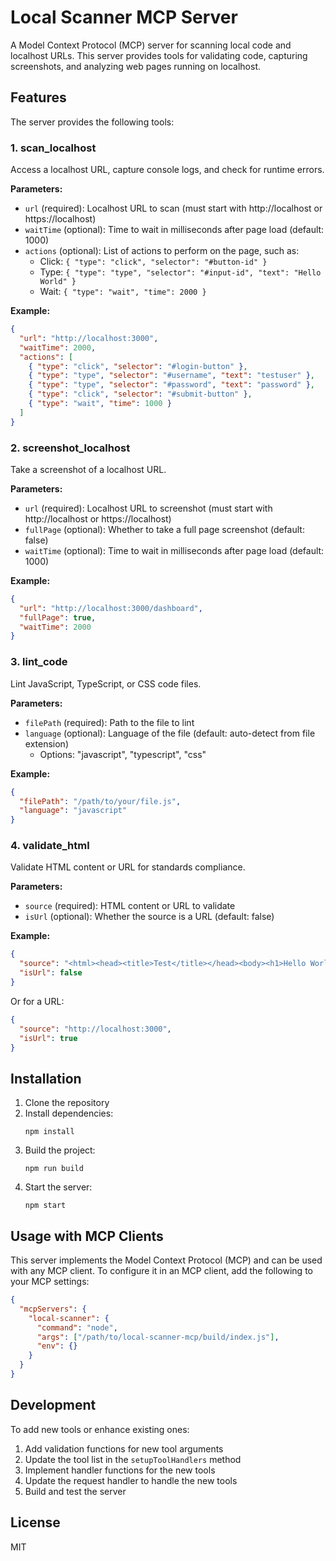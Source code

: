 # Local Scanner MCP Server

A Model Context Protocol (MCP) server for scanning local code and localhost URLs. This server provides tools for validating code, capturing screenshots, and analyzing web pages running on localhost.

## Features

The server provides the following tools:

### 1. scan_localhost

Access a localhost URL, capture console logs, and check for runtime errors.

**Parameters:**
- `url` (required): Localhost URL to scan (must start with http://localhost or https://localhost)
- `waitTime` (optional): Time to wait in milliseconds after page load (default: 1000)
- `actions` (optional): List of actions to perform on the page, such as:
  - Click: `{ "type": "click", "selector": "#button-id" }`
  - Type: `{ "type": "type", "selector": "#input-id", "text": "Hello World" }`
  - Wait: `{ "type": "wait", "time": 2000 }`

**Example:**
```json
{
  "url": "http://localhost:3000",
  "waitTime": 2000,
  "actions": [
    { "type": "click", "selector": "#login-button" },
    { "type": "type", "selector": "#username", "text": "testuser" },
    { "type": "type", "selector": "#password", "text": "password" },
    { "type": "click", "selector": "#submit-button" },
    { "type": "wait", "time": 1000 }
  ]
}
```

### 2. screenshot_localhost

Take a screenshot of a localhost URL.

**Parameters:**
- `url` (required): Localhost URL to screenshot (must start with http://localhost or https://localhost)
- `fullPage` (optional): Whether to take a full page screenshot (default: false)
- `waitTime` (optional): Time to wait in milliseconds after page load (default: 1000)

**Example:**
```json
{
  "url": "http://localhost:3000/dashboard",
  "fullPage": true,
  "waitTime": 2000
}
```

### 3. lint_code

Lint JavaScript, TypeScript, or CSS code files.

**Parameters:**
- `filePath` (required): Path to the file to lint
- `language` (optional): Language of the file (default: auto-detect from file extension)
  - Options: "javascript", "typescript", "css"

**Example:**
```json
{
  "filePath": "/path/to/your/file.js",
  "language": "javascript"
}
```

### 4. validate_html

Validate HTML content or URL for standards compliance.

**Parameters:**
- `source` (required): HTML content or URL to validate
- `isUrl` (optional): Whether the source is a URL (default: false)

**Example:**
```json
{
  "source": "<html><head><title>Test</title></head><body><h1>Hello World</h1></body></html>",
  "isUrl": false
}
```

Or for a URL:
```json
{
  "source": "http://localhost:3000",
  "isUrl": true
}
```

## Installation

1. Clone the repository
2. Install dependencies:
   ```
   npm install
   ```
3. Build the project:
   ```
   npm run build
   ```
4. Start the server:
   ```
   npm start
   ```

## Usage with MCP Clients

This server implements the Model Context Protocol (MCP) and can be used with any MCP client. To configure it in an MCP client, add the following to your MCP settings:

```json
{
  "mcpServers": {
    "local-scanner": {
      "command": "node",
      "args": ["/path/to/local-scanner-mcp/build/index.js"],
      "env": {}
    }
  }
}
```

## Development

To add new tools or enhance existing ones:

1. Add validation functions for new tool arguments
2. Update the tool list in the `setupToolHandlers` method
3. Implement handler functions for the new tools
4. Update the request handler to handle the new tools
5. Build and test the server

## License

MIT
